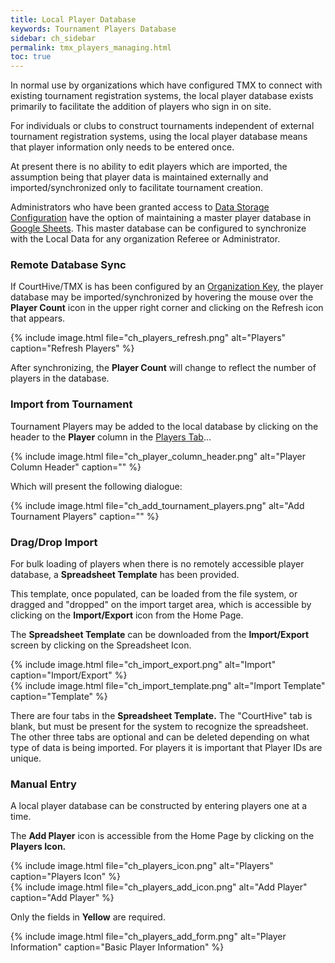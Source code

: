 ```yaml
---
title: Local Player Database
keywords: Tournament Players Database
sidebar: ch_sidebar
permalink: tmx_players_managing.html
toc: true
---
```


In normal use by organizations which have configured TMX to connect with existing tournament registration systems, the local player database exists primarily to facilitate the addition of players who sign in on site.

For individuals or clubs to construct tournaments independent of external tournament registration systems, using the local player database means that player information only needs to be entered once.

At present there is no ability to edit players which are imported, the assumption being that player data is maintained externally and imported/synchronized only to facilitate tournament creation.  

Administrators who have been granted access to [Data Storage Configuration](tmx_data_storage.html) have the option of maintaining a master player database in [Google Sheets](tmx_google_sheets.html).  This master database can be configured to synchronize with the Local Data for any organization Referee or Administrator.

### Remote Database Sync

If CourtHive/TMX is has been configured by an [Organization Key](tmx_configuration.html), the player database may be imported/synchronized by hovering the mouse over the __Player Count__ icon in the upper right corner and clicking on the Refresh icon that appears.

{% include image.html file="ch_players_refresh.png" alt="Players" caption="Refresh Players" %}

After synchronizing, the __Player Count__ will change to reflect the number of players in the database.

### Import from Tournament

Tournament Players may be added to the local database by clicking on the header to the __Player__ column in the [Players Tab](tmx_tournament_players.html)...

{% include image.html file="ch_player_column_header.png" alt="Player Column Header" caption="" %}

Which will present the following dialogue:

{% include image.html file="ch_add_tournament_players.png" alt="Add Tournament Players" caption="" %}

### Drag/Drop Import

For bulk loading of players when there is no remotely accessible player database, a __Spreadsheet Template__ has been provided.

This template, once populated, can be loaded from the file system, or dragged and "dropped" on the import target area, which is accessible by clicking on the __Import/Export__ icon from the Home Page.

The __Spreadsheet Template__ can be downloaded from the __Import/Export__ screen by clicking on the Spreadsheet Icon.

<div style='display: flex; flex-wrap: wrap;'>
<div style='padding-right: 1em;'>{% include image.html file="ch_import_export.png" alt="Import" caption="Import/Export" %}</div>
{% include image.html file="ch_import_template.png" alt="Import Template" caption="Template" %}
</div>

There are four tabs in the  __Spreadsheet Template.__  The "CourtHive" tab is blank, but must be present for the system to recognize the spreadsheet.  The other three tabs are optional and can be deleted depending on what type of data is being imported. For players it is important that Player IDs are unique.

### Manual Entry

A local player database can be constructed by entering players one at a time.

The __Add Player__ icon is accessible from the Home Page by clicking on the __Players Icon.__

<div style='display: flex; flex-wrap: wrap;'>
   <div style='padding-right: 1em;'> {% include image.html file="ch_players_icon.png" alt="Players" caption="Players Icon" %}</div>
   {% include image.html file="ch_players_add_icon.png" alt="Add Player" caption="Add Player" %}
</div>

Only the fields in __Yellow__ are required.

{% include image.html file="ch_players_add_form.png" alt="Player Information" caption="Basic Player Information" %}
